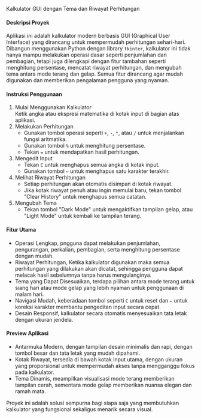 Kalkulator GUI dengan Tema dan Riwayat Perhitungan  

#### Deskripsi Proyek 
Aplikasi ini adalah kalkulator modern berbasis GUI (Graphical User Interface) yang dirancang untuk mempermudah perhitungan sehari-hari. Dibangun menggunakan Python dengan library `tkinter`, kalkulator ini tidak hanya mampu melakukan operasi dasar seperti penjumlahan dan pembagian, tetapi juga dilengkapi dengan fitur tambahan seperti menghitung persentase, mencatat riwayat perhitungan, dan mengubah tema antara mode terang dan gelap. Semua fitur dirancang agar mudah digunakan dan memberikan pengalaman pengguna yang nyaman.  

#### Instruksi Penggunaan
1. Mulai Menggunakan Kalkulator  
   Ketik angka atau ekspresi matematika di kotak input di bagian atas aplikasi.  
2. Melakukan Perhitungan  
   - Gunakan tombol operasi seperti `+`, `-`, `*`, atau `/` untuk menjalankan fungsi aritmatika.  
   - Gunakan tombol `%` untuk menghitung persentase.  
   - Tekan `=` untuk mendapatkan hasil perhitungan.  
3. Mengedit Input 
   - Tekan `C` untuk menghapus semua angka di kotak input.  
   - Gunakan tombol `←` untuk menghapus satu karakter terakhir.  
4. Melihat Riwayat Perhitungan  
   - Setiap perhitungan akan otomatis disimpan di kotak riwayat.  
   - Jika kotak riwayat penuh atau ingin memulai baru, tekan tombol "Clear History" untuk menghapus semua catatan.  
5. Mengubah Tema
   - Tekan tombol "Dark Mode" untuk mengaktifkan tampilan gelap, atau "Light Mode" untuk kembali ke tampilan terang.  

#### Fitur Utama  
- Operasi Lengkap, pngguna dapat melakukan penjumlahan, pengurangan, perkalian, pembagian, serta menghitung persentase dengan mudah.  
- Riwayat Perhitungan, Ketika kalkulator digunakan maka semua perhitungan yang dilakukan akan dicatat, sehingga pengguna dapat melacak hasil sebelumnya tanpa harus mengulanginya.  
- Tema yang Dapat Disesuaikan, terdapa pilihan antara mode terang untuk siang hari atau mode gelap yang lebih nyaman untuk penggunaan di malam hari.  
- Navigasi Mudah, keberadaan tombol seperti `C` untuk reset dan `←` untuk koreksi karakter membantu pengeditan input secara cepat.  
- Desain Responsif, kalkulator secara otomatis menyesuaikan tata letak dengan ukuran jendela.  

#### Preview Aplikasi  
- Antarmuka Modern, dengan tampilan desain minimalis dan rapi, dengan tombol besar dan tata letak yang mudah dipahami.  
- Kotak Riwayat,  tersedia di bawah kotak input utama, dengan ukuran yang proporsional untuk mempermudah akses tanpa mengganggu fokus pada kalkulator.  
- Tema Dinamis, meampilkan visualisasi mode terang memberikan tampilan cerah, sementara mode gelap memberikan nuansa elegan dan ramah mata.  

Proyek ini adalah solusi sempurna bagi siapa saja yang membutuhkan kalkulator yang fungsional sekaligus menarik secara visual.
